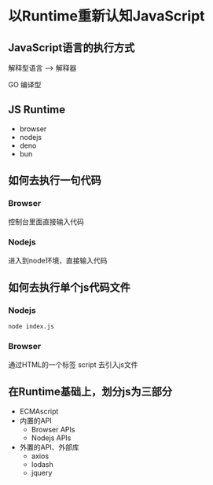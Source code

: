 # 以Runtime重新认知JavaScript

## JavaScript语言的执行方式

解释型语言 --> 解释器

GO 编译型

## JS Runtime

- browser
- nodejs
- deno
- bun

## 如何去执行一句代码

### Browser

控制台里面直接输入代码

### Nodejs

进入到node环境，直接输入代码

## 如何去执行单个js代码文件

### Nodejs

``` shell
node index.js
```

### Browser
通过HTML的一个标签 script 去引入js文件

## 在Runtime基础上，划分js为三部分
- ECMAscript
- 内置的API
	- Browser APIs
	- Nodejs APIs
- 外置的API、外部库
	- axios
	- lodash
	- jquery